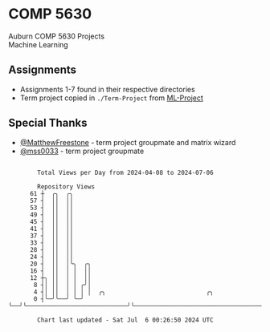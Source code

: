 # COMP 5630
Auburn COMP 5630 Projects  
Machine Learning

## Assignments
- Assignments 1-7 found in their respective directories
- Term project copied in `./Term-Project` from [ML-Project](https://github.com/wumphlett/ML-Project)

## Special Thanks
- [@MatthewFreestone](https://github.com/MatthewFreestone) - term project groupmate and matrix wizard
- [@mss0033](https://github.com/mss0033) - term project groupmate

```

        Total Views per Day from 2024-04-08 to 2024-07-06

        Repository Views
      61 ┼  ╭╮  ╭╮
      57 ┤  ││  ││
      53 ┤  ││  ││
      49 ┤  ││  ││
      45 ┤  ││  ││
      41 ┤  ││  ││
      37 ┤  ││  ││
      33 ┤  ││  ││
      28 ┤  ││  ││
      24 ┤  ││  ││
      20 ┤  ││  │╰╮  ╭╮
      16 ┤  ││  │ │  ││
      12 ┼╮ ││  │ │  ││
       8 ┤│ ││  │ │ ╭╯│
       4 ┤│ ││  │ │ │ │  ╭╮                            ╭╮
       0 ┤╰─╯╰──╯ ╰─╯ ╰──╯╰────────────────────────────╯╰──────────────────────────────────────────

        Chart last updated - Sat Jul  6 00:26:50 2024 UTC
        
```
